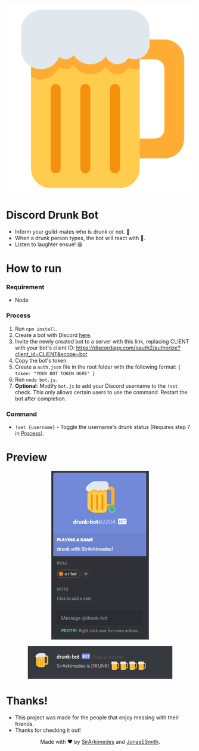 <p align="center">
  <img src="app icon.png" alt="icon">
</p>

# Discord Drunk Bot
* Inform your guild-mates who is drunk or not. :beers:
* When a drunk person types, the bot will react with :beer:.
* Listen to laughter ensue! :laughing:

# How to run
### Requirement
* Node

### Process
1. Run `npm install`.
2. Create a bot with Discord  [here](https://discordapp.com/developers/applications/me).
3. Invite the newly created bot to a server with this link, replacing CLIENT with your bot's client ID: https://discordapp.com/oauth2/authorize?client_id=CLIENT&scope=bot
4. Copy the bot's token.
5. Create a `auth.json` file in the root folder with the following format:
  ` {
      token: "YOUR BOT TOKEN HERE"
  } `
6. Run `node bot.js`.
7. **Optional**: Modify `bot.js` to add your Discord username to the `!set` check. This only allows certain users to use the command. Restart the bot after completion.

### Command
* `!set {username}` - Toggle the username's drunk status (Requires step 7 in [Process](https://github.com/SirArkimedes/discorddrunkbot#process)).

# Preview
<p align="center">
  <img src="Screenshots/profile.png" alt="icon">
</p>

<p align="center">
  <img src="Screenshots/message.png" alt="icon">
</p>

# Thanks!
* This project was made for the people that enjoy messing with their friends.
* Thanks for checking it out!

<p align="center">
  Made with ❤️ by  <a href="https://github.com/SirArkimedes">SirArkimedes</a> and <a href="https://github.com/JonasESmith">JonasESmith</a>.
</p>
